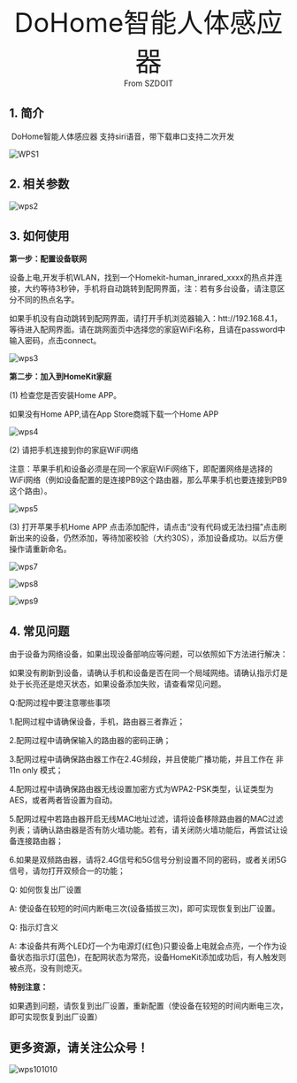 <center><font size=10> DoHome智能人体感应器 </center></font>
<center> From SZDOIT</center>

## 1. 简介

​	DoHome智能人体感应器 支持siri语音，带下载串口支持二次开发

![WPS1](wps1.jpg)

## 2. 相关参数

![wps2](wps2.jpg)

## 3. 如何使用

**第一步：配置设备联网**

设备上电,开发手机WLAN，找到一个Homekit-human_inrared_xxxx的热点并连接，大约等待3秒钟，手机将自动跳转到配网界面，注：若有多台设备，请注意区分不同的热点名字。

如果手机没有自动跳转到配网界面，请打开手机浏览器输入：htt://192.168.4.1，等待进入配网界面。请在跳网面页中选择您的家庭WiFi名称，且请在password中输入密码，点击connect。

![wps3](wps3.jpg)

**第二步：加入到HomeKit家庭**

(1) 检查您是否安装Home APP。

如果没有Home APP,请在App Store商城下载一个Home APP

![wps4](wps4.jpg)

(2) 请把手机连接到你的家庭WiFi网络

注意：苹果手机和设备必须是在同一个家庭WiFi网络下，即配置网络是选择的WiFi网络（例如设备配置的是连接PB9这个路由器，那么苹果手机也要连接到PB9这个路由）。

![wps5](wps5.jpg)

(3) 打开苹果手机Home APP 点击添加配件，请点击“没有代码或无法扫描”点击刷新出来的设备，仍然添加，等待加密校验（大约30S），添加设备成功。以后方便操作请重新命名。

![wps7](wps7.jpg)

![wps8](wps8.jpg)

![wps9](wps9.jpg)

## 4. 常见问题

由于设备为网络设备，如果出现设备部响应等问题，可以依照如下方法进行解决：

如果没有刷新到设备，请确认手机和设备是否在同一个局域网络。请确认指示灯是处于长亮还是熄灭状态，如果设备添加失败，请查看常见问题。

Q:配网过程中要注意哪些事项

1.配网过程中请确保设备，手机，路由器三者靠近；

2.配网过程中请确保输入的路由器的密码正确；

3.配网过程中请确保路由器工作在2.4G频段，并且使能广播功能，并且工作在 非11n only 模式；

4.配网过程中请确保路由器无线设置加密方式为WPA2-PSK类型，认证类型为AES，或者两者皆设置为自动。

5.配网过程中若路由器开启无线MAC地址过滤，请将设备移除路由器的MAC过滤列表；请确认路由器是否有防火墙功能。若有，请关闭防火墙功能后，再尝试让设备连接路由器；

6.如果是双频路由器，请将2.4G信号和5G信号分别设置不同的密码，或者关闭5G信号，请勿打开双频合一的功能；

 Q: 如何恢复出厂设置

A: 使设备在较短的时间内断电三次(设备插拔三次)，即可实现恢复到出厂设置。

Q: 指示灯含义

A: 本设备共有两个LED灯一个为电源灯(红色)只要设备上电就会点亮，一个作为设备状态指示灯(蓝色)，在配网状态为常亮，设备HomeKit添加成功后，有人触发则被点亮，没有则熄灭。

**特别注意：**

如果遇到问题，请恢复到出厂设置，重新配置（使设备在较短的时间内断电三次，即可实现恢复到出厂设置）



## 更多资源，请关注公众号！

![wps101010](wps101010.png)